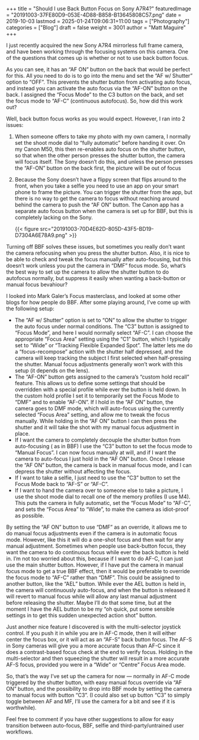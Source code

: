 +++
title = "Should I use Back Button Focus on Sony A7R4?"
featuredImage = "20191003-37FE80D9-053E-4D88-B858-B13645808C57.png"
date = 2019-10-03
lastmod = 2025-01-24T09:06:31+11:00
tags = ["Photography"]
categories = ["Blog"]
draft = false
weight = 3001
author = "Matt Maguire"
+++

I just recently acquired the new Sony A7R4 mirrorless full frame camera, and have been working through the focusing systems on this camera. One of the questions that comes up is whether or not to use back button focus.

As you can see, it has an “AF ON” button on the back that would be perfect for this. All you need to do is to go into the menu and set the “AF w/ Shutter” option to “OFF”. This prevents the shutter button from activating auto focus, and instead you can activate the auto focus via the “AF-ON” button on the back. I assigned the “Focus Mode” to the C3 button on the back, and set the focus mode to “AF-C” (continuous autofocus). So, how did this work out?

Well, back button focus works as you would expect. However, I ran into 2 issues:

1.  When someone offers to take my photo with my own camera, I normally set the shoot mode dial to “fully automatic” before handing it over. On my Canon M50, this then re-enables auto focus on the shutter button, so that when the other person presses the shutter button, the camera will focus itself. The Sony doesn’t do this, and unless the person presses the “AF-ON” button on the back first, the picture will be out of focus

2.  Because the Sony doesn’t have a flippy screen that flips around to the front, when you take a selfie you need to use an app on your smart phone to frame the picture. You can trigger the shutter from the app, but there is no way to get the camera to focus without reaching around behind the camera to push the “AF ON” button. The Canon app has a separate auto focus button when the camera is set up for BBF, but this is completely lacking on the Sony.

    {{< figure src="20191003-70D4E62D-805D-43F5-BD19-D7304A6E78A9.png" >}}

Turning off BBF solves these issues, but sometimes you really don’t want the camera refocusing when you press the shutter button. Also, it is nice to be able to check and tweak the focus manually after auto-focusing, but this doesn’t work unless you put the camera in “DMF” focus mode. So, what’s the best way to set up the camera to allow the shutter button to do autofocus normally, but suppress it easily when wanting a back-button or manual focus bevahiour?

I looked into Mark Galer’s Focus masterclass, and looked at some other blogs for how people do BBF. After some playing around, I’ve come up with the following setup:

-   The “AF w/ Shutter” option is set to “ON” to allow the shutter to trigger the auto focus under normal conditions. The “C3” button is assigned to “Focus Mode”, and here I would normally select “AF-C”. I can choose the appropriate “Focus Area” setting using the “C1” button, which I typically set to “Wide” or “Tracking Flexible Expanded Spot”. The latter lets me do a “focus-recompose” action with the shutter half depressed, and the camera will keep tracking the subject I first selected when half-pressing the shutter. Manual focus adjustments generally won’t work with this setup (it depends on the lens).
-   The “AF-ON” button gets assigned to the camera’s “custom hold recall” feature. This allows us to define some settings that should be overridden with a special profile while ever the button is held down. In the custom hold profile I set it to temporarily set the Focus Mode to “DMF” and to enable “AF-ON”. If I hold in the “AF ON” button, the camera goes to DMF mode, which will auto-focus using the currently selected “Focus Area” setting, and allow me to tweak the focus manually. While holding in the “AF ON” button I can then press the shutter and it will take the shot with my manual focus adjustment in place.
-   If I want the camera to completely decouple the shutter button from auto-focusing ( as in BBF) I use the “C3” button to set the focus mode to “Manual Focus”. I can now focus manually at will, and if I want the camera to auto-focus I just hold in the “AF ON” button. Once I release the “AF ON” button, the camera is back in manual focus mode, and I can depress the shutter without affecting the focus.
-   If I want to take a selfie, I just need to use the “C3” button to set the Focus Mode back to “AF-S” or “AF-C”.
-   If I want to hand the camera over to someone else to take a picture, I use the shoot mode dial to recall one of the memory profiles (I use M4). This puts the camera in fully automatic, set the “Focus Mode” to “AF-C”, and sets the “Focus Area” to “Wide”, to make the camera as idiot-proof as possible.

By setting the “AF ON” button to use “DMF” as an override, it allows me to do manual focus adjustments even if the camera is in automatic focus mode. However, like this it will do a one-shot focus and then wait for any manual adjustment. Sometimes when people use back-button focus, they want the camera to do continuous focus while ever the back button is held in. I’m not too worried about this, because if I want to do AF-C, I can just use the main shutter button. However, if I have put the camera in manual focus mode to get a true BBF effect, then it would be preferable to override the focus mode to “AF-C” rather than “DMF”. This could be assigned to another button, like the “AEL” button. While ever the AEL button is held in, the camera will continuously auto-focus, and when the button is released it will revert to manual focus while will allow any last manual adjustment before releasing the shutter. Maybe I’ll do that some time, but at the moment I have the AEL button to be my “oh quick, put some sensible settings in to get this sudden unexpected action shot” button.

Just another nice feature I discovered is with the multi-selector joystick control. If you push it in while you are in AF-C mode, then it will either center the focus box, or it will act as an “AF-S” back button focus. The AF-S in Sony cameras will give you a more accurate focus than AF-C since it does a contrast-based focus check at the end to verify focus. Holding in the multi-selector and then squeezing the shutter will result in a more accurate AF-S focus, provided you were in a “Wide” or “Centre” Focus Area mode.

So, that’s the way I’ve set up the camera for now — normally in AF-C mode triggered by the shutter button, with easy manual focus override via “AF ON” button, and the possibility to drop into BBF mode by setting the camera to manual focus with button “C3”. (I could also set up button “C3” to simply toggle between AF and MF, I’ll use the camera for a bit and see if it is worthwhile).

Feel free to comment if you have other suggestions to allow for easy transition between auto-focus, BBF, selfie and third-party/untrained user workflows.
